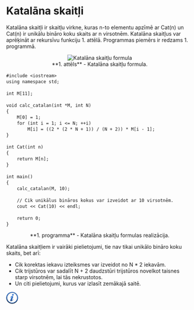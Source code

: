 # Katalāna skaitļi

Katalāna skaitļi ir skaitļu virkne, kuras n-to elementu apzīmē ar Cat(n) un Cat(n) ir unikālu bināro koku skaits ar n virsotnēm. Katalāna skaitļus var aprēķināt ar rekursīvu funkciju 1. attēlā. Programmas piemērs ir redzams 1. programmā.

<center><img alt="Katalāna skaitļu formula" src="/media/theory/catalan.gif" /></center>

<center>**1. attēls** - Katalāna skaitļu formula.</center>

```
#include <iostream>
using namespace std;

int M[11];

void calc_catalan(int *M, int N)
{
    M[0] = 1;
    for (int i = 1; i <= N; ++i)
        M[i] = ((2 * (2 * N + 1)) / (N + 2)) * M[i - 1];
}

int Cat(int n)
{
    return M[n];
}

int main()
{
    calc_catalan(M, 10);

    // Cik unikālus bināros kokus var izveidot ar 10 virsotnēm.
    cout << Cat(10) << endl;

    return 0;
}
```

<center>**1. programma** - Katalāna skaitļu formulas realizācija.</center>

Katalāna skaitļiem ir vairāki pielietojumi, tie nav tikai unikālo bināro koku skaits, bet arī:

- Cik korektas iekavu izteiksmes var izveidot no N * 2 iekavām.
- Cik trijstūros var sadalīt N + 2 daudzstūri trijstūros novelkot taisnes starp virsotnēm, lai tās nekrustotos.
- Un citi pielietojumi, kurus var izlasīt zemākajā saitē.


<a href="http://en.wikipedia.org/wiki/Catalan_number" target="_blank">![Vairāk informācija](/media/theory/information.png)</a>
